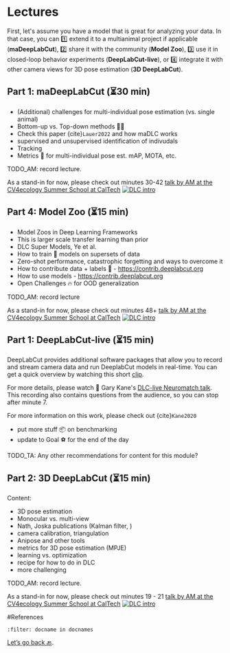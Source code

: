 # Lectures

First, let's assume you have a model that is great for analyzing your data. In that case, you can 1️⃣ extend it to a multianimal project if applicable (**maDeepLabCut**), 2️⃣ share it with the community (**Model Zoo**), 3️⃣ use it in closed-loop behavior experiments (**DeepLabCut-live**), or 4️⃣ integrate it with other camera views for 3D pose estimation (**3D DeepLabCut**).

## Part 1: maDeepLabCut (⏳30 min)

- (Additional) challenges for multi-individual pose estimation (vs. single animal)
- Bottom-up vs. Top-down methods 🔼🔽
- Check this paper {cite}`Lauer2022` and how maDLC works
- supervised and unsupervised identification of indivudals
- Tracking
- Metrics 📐 for multi-individual pose est. mAP, MOTA, etc.

TODO_AM: record lecture.

As a stand-in for now, please check out minutes 30-42
[talk by AM at the CV4ecology Summer School at CalTech](https://www.youtube.com/watch?v=jfIb2qfAkQU)
[![DLC intro](http://img.youtube.com/vi/jfIb2qfAkQU/0.jpg)](https://www.youtube.com/watch?v=jfIb2qfAkQU "Introduction to DeepLabCut by Alexander Mathis")


## Part 4: Model Zoo (⏳15 min)

- Model Zoos in Deep Learning Frameworks
- This is larger scale transfer learning than prior
- DLC Super Models, Ye et al.
- How to train 🚂 models on supersets of data
- Zero-shot performance, catastrophic forgetting and ways to overcome it
- How to contribute data + labels 🙏 - https://contrib.deeplabcut.org
- How to use models - https://contrib.deeplabcut.org
- Open Challenges 🔥 for OOD generalization

TODO_AM: record lecture

As a stand-in for now, please check out minutes 48+
[talk by AM at the CV4ecology Summer School at CalTech](https://www.youtube.com/watch?v=jfIb2qfAkQU)
[![DLC intro](http://img.youtube.com/vi/jfIb2qfAkQU/0.jpg)](https://www.youtube.com/watch?v=jfIb2qfAkQU "Introduction to DeepLabCut by Alexander Mathis")


## Part 1: DeepLabCut-live (⏳15 min)

DeepLabCut provides additional software packages that allow you to record and stream camera data and run DeeplabCut models in real-time. You can get a quick overview by watching this short [clip](https://www.youtube.com/watch?v=KDSgddOqHtM).

For more details, please watch 👀 Gary Kane's [DLC-live Neuromatch talk](https://www.youtube.com/watch?v=cwOTdxpU2_4). This recording also contains questions from the audience, so you can stop after minute 7.

For more information on this work, please check out {cite}`Kane2020` 


- put more stuff 📦 on benchmarking
- update to Goal ⚽️ for the end of the day


TODO_TA: Any other recommendations for content for this module?

## Part 2: 3D DeepLabCut (⏳15 min)

Content:
- 3D pose estimation
- Monocular vs. multi-view
- Nath, Joska publications (Kalman filter, )
- camera calibration, triangulation
- Anipose and other tools
- metrics for 3D pose estimation (MPJE)
- learning vs. optimization
- recipe for how to do in DLC
- more challenging

TODO_AM: record lecture.

As a stand-in for now, please check out minutes 19 - 21
[talk by AM at the CV4ecology Summer School at CalTech](https://www.youtube.com/watch?v=jfIb2qfAkQU)
[![DLC intro](http://img.youtube.com/vi/jfIb2qfAkQU/0.jpg)](https://www.youtube.com/watch?v=jfIb2qfAkQU "Introduction to DeepLabCut by Alexander Mathis")

#References

```{bibliography}
:filter: docname in docnames
```

[Let’s go back 🔙](../README.md).
